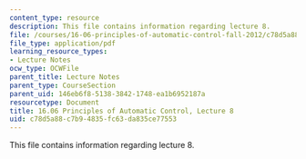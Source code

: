 ```yaml
---
content_type: resource
description: This file contains information regarding lecture 8.
file: /courses/16-06-principles-of-automatic-control-fall-2012/c78d5a88c7b94835fc63da835ce77553_MIT16_06F12_Lecture_8.pdf
file_type: application/pdf
learning_resource_types:
- Lecture Notes
ocw_type: OCWFile
parent_title: Lecture Notes
parent_type: CourseSection
parent_uid: 146eb6f8-5138-3842-1748-ea1b6952187a
resourcetype: Document
title: 16.06 Principles of Automatic Control, Lecture 8
uid: c78d5a88-c7b9-4835-fc63-da835ce77553
---
```

This file contains information regarding lecture 8.